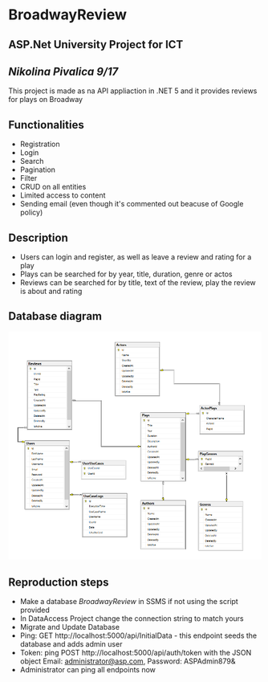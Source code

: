 # BroadwayReview
## ASP.Net University Project for ICT
## _Nikolina Pivalica 9/17_

This project is made as na API appliaction in .NET 5 and it provides reviews for plays on Broadway

## Functionalities
- Registration
- Login
- Search
- Pagination
- Filter
- CRUD on all entities
- Limited access to content
- Sending email (even though it's commented out beacuse of Google policy)

## Description
- Users can login and register, as well as leave a review and rating for a play
- Plays can be searched for by year, title, duration, genre or actos
- Reviews can be searched for by title, text of the review, play the review is about and rating

## Database diagram
![Database](database-diagram.png)

## Reproduction steps
- Make a database _BroadwayReview_ in SSMS if not using the script provided
- In DataAccess Project change the connection string to match yours
- Migrate and Update Database
- Ping: GET http://localhost:5000/api/InitialData - this endpoint seeds the database and adds admin user
- Token: ping POST http://localhost:5000/api/auth/token with the JSON object Email: administrator@asp.com, Password: ASPAdmin879&
- Administrator can ping all endpoints now

